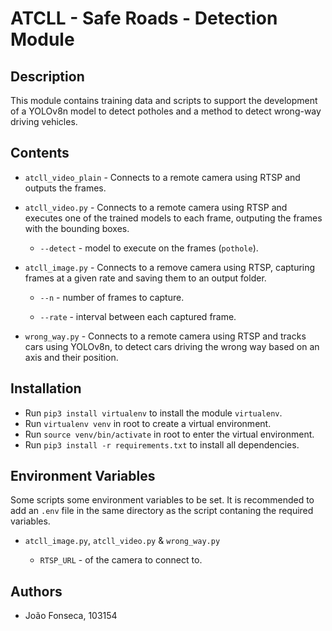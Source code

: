 # ATCLL - Safe Roads - Detection Module

## Description

This module contains training data and scripts to support the development of a YOLOv8n model to detect potholes and a method to detect wrong-way driving vehicles.

## Contents

- `atcll_video_plain` - Connects to a remote camera using RTSP and outputs the frames.

- `atcll_video.py` - Connects to a remote camera using RTSP and executes one of the trained models to each frame, outputing the frames with the bounding boxes.
  
  - `--detect` - model to execute on the frames (`pothole`).

- `atcll_image.py` - Connects to a remove camera using RTSP, capturing frames at a given rate and saving them to an output folder.
  
  - `--n` - number of frames to capture.
  
  - `--rate` - interval between each captured frame.

- `wrong_way.py` - Connects to a remote camera using RTSP and tracks cars using YOLOv8n, to detect cars driving the wrong way based on an axis and their position.

## Installation

- Run `pip3 install virtualenv` to install the module `virtualenv`.
- Run `virtualenv venv` in root to create a virtual environment.
- Run `source venv/bin/activate` in root to enter the virtual environment.
- Run `pip3 install -r requirements.txt` to install all dependencies.

## Environment Variables

Some scripts some environment variables to be set. It is recommended to add an `.env` file in the same directory as the script contaning the required variables.

- `atcll_image.py`, `atcll_video.py` & `wrong_way.py`
  
  - `RTSP_URL` - of the camera to connect to.

## Authors

- João Fonseca, 103154
